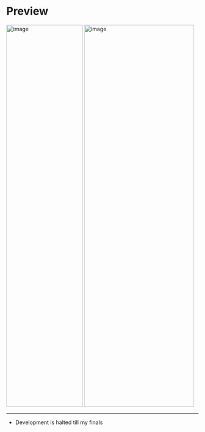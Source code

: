 # Preview
<img width="200" height="1000" alt="image" src="https://github.com/user-attachments/assets/544672df-20ef-428c-8f32-52851871ef9b" />
<img width="288" height="1000" alt="image" src="https://github.com/user-attachments/assets/7ec2f826-c846-4540-864b-566bd6093e61" />

---
* Development is halted till my finals
